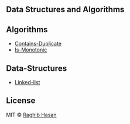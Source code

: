 ## Data Structures and Algorithms

## Algorithms

- [Contains-Duplicate]('./src/algorithms/contains-duplicate')
- [Is-Monotonic]('./src/algorithms/is-monotonic')

## Data-Structures

- [Linked-list]('./src/data-structures/linked-list')

## License

MIT © [Raghib Hasan](https://raghib.io)
